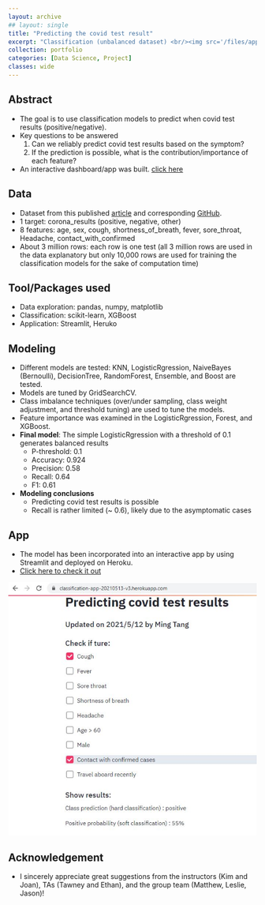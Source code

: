 ```yaml
---
layout: archive
## layout: single
title: "Predicting the covid test result"
excerpt: "Classification (unbalanced dataset) <br/><img src='/files/app_screenshot.png' width='400'>"
collection: portfolio
categories: [Data Science, Project]
classes: wide
---
```



## Abstract
* The goal is to use classification models to predict when covid test results (positive/negative).
* Key questions to be answered
  1. Can we reliably predict covid test results based on the symptom?
  2. If the prediction is possible, what is the contribution/importance of each feature?
* An interactive dashboard/app was built. [click here](https://classification-app-20210513-v3.herokuapp.com/)

## Data
* Dataset from this published [article](https://www.nature.com/articles/s41746-020-00372-6) and corresponding [GitHub](https://github.com/nshomron/covidpred/tree/master/data).
* 1 target: corona_results (positive, negative, other)
* 8 features: age, sex, cough, shortness_of_breath, fever, sore_throat, Headache, contact_with_confirmed
* About 3 million rows: each row is one test (all 3 million rows are used in the data explanatory but only 10,000 rows are used for training the classification models for the sake of computation time)

## Tool/Packages used
* Data exploration: pandas, numpy, matplotlib
* Classification: scikit-learn, XGBoost
* Application: Streamlit, Heruko

## Modeling
* Different models are tested: KNN, LogisticRgression, NaiveBayes (Bernoulli), DecisionTree, RandomForest, Ensemble, and Boost are tested.
* Models are tuned by GridSearchCV.
* Class imbalance techniques (over/under sampling, class weight adjustment, and threshold tuning) are used to tune the models.
* Feature importance was examined in the LogisticRgression, Forest, and XGBoost.
* **Final model**: The simple LogisticRgression with a threshold of 0.1 generates balanced results
  * P-threshold: 0.1
  * Accuracy: 0.924
  * Precision: 0.58
  * Recall: 0.64
  * F1: 0.61
* **Modeling conclusions**
  * Predicting covid test results is possible
  * Recall is rather limited (~ 0.6), likely due to the asymptomatic cases

## App
* The model has been incorporated into an interactive app by using Streamlit and deployed on Heroku.
* [Click here to check it out](https://classification-app-20210513-v3.herokuapp.com/)

![OnlineApp](/files/app_screenshot.png)

## Acknowledgement
* I sincerely appreciate great suggestions from the instructors (Kim and Joan), TAs (Tawney and Ethan), and the group team (Matthew, Leslie, Jason)!

